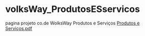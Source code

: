 # volksWay_ProdutosESservicos
pagina projeto co.de WolksWay Produtos e Serviços
[Produtos e Serviços.pdf](https://github.com/alanmmartins/volksWay_ProdutosESservicos/files/11604328/Produtos.e.Servicos.pdf)
